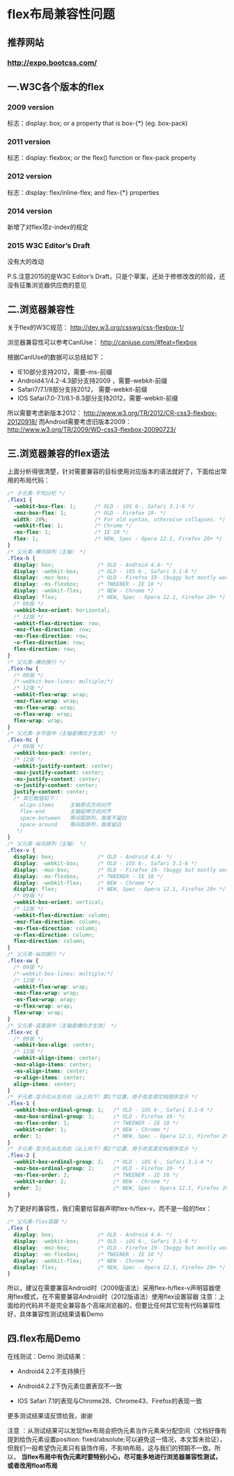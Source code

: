 ﻿# flex布局兼容性问题

## 推荐网站
### http://expo.bootcss.com/

## 一.W3C各个版本的flex
### 2009 version
标志：display: box; or a property that is box-{*} (eg. box-pack)

### 2011 version
标志：display: flexbox; or the flex() function or flex-pack property

### 2012 version
标志：display: flex/inline-flex; and flex-{*} properties

### 2014 version
新增了对flex项z-index的规定

### 2015 W3C Editor’s Draft
没有大的改动

P.S.注意2015的是W3C Editor’s Draft，只是个草案，还处于修修改改的阶段，还没有征集浏览器供应商的意见

## 二.浏览器兼容性
关于flex的W3C规范： http://dev.w3.org/csswg/css-flexbox-1/

浏览器兼容性可以参考CanIUse： http://caniuse.com/#feat=flexbox

根据CanIUse的数据可以总结如下：

- IE10部分支持2012，需要-ms-前缀
- Android4.1/4.2-4.3部分支持2009 ，需要-webkit-前缀
- Safari7/7.1/8部分支持2012， 需要-webkit-前缀
- IOS Safari7.0-7.1/8.1-8.3部分支持2012，需要-webkit-前缀

所以需要考虑新版本2012： http://www.w3.org/TR/2012/CR-css3-flexbox-20120918/
而Android需要考虑旧版本2009： http://www.w3.org/TR/2009/WD-css3-flexbox-20090723/

## 三.浏览器兼容的flex语法
上面分析得很清楚，针对需要兼容的目标使用对应版本的语法就好了，下面给出常用的布局代码：
```css
/* 子元素-平均分栏 */
.flex1 {
  -webkit-box-flex: 1;      /* OLD - iOS 6-, Safari 3.1-6 */
  -moz-box-flex: 1;         /* OLD - Firefox 19- */
  width: 20%;               /* For old syntax, otherwise collapses. */
  -webkit-flex: 1;          /* Chrome */
  -ms-flex: 1;              /* IE 10 */
  flex: 1;                  /* NEW, Spec - Opera 12.1, Firefox 20+ */
}
/* 父元素-横向排列（主轴） */
.flex-h {
  display: box;              /* OLD - Android 4.4- */
  display: -webkit-box;      /* OLD - iOS 6-, Safari 3.1-6 */
  display: -moz-box;         /* OLD - Firefox 19- (buggy but mostly works) */
  display: -ms-flexbox;      /* TWEENER - IE 10 */
  display: -webkit-flex;     /* NEW - Chrome */
  display: flex;             /* NEW, Spec - Opera 12.1, Firefox 20+ */
  /* 09版 */
  -webkit-box-orient: horizontal;
  /* 12版 */
  -webkit-flex-direction: row;
  -moz-flex-direction: row;
  -ms-flex-direction: row;
  -o-flex-direction: row;
  flex-direction: row;
}
/* 父元素-横向换行 */
.flex-hw {
  /* 09版 */
  /*-webkit-box-lines: multiple;*/
  /* 12版 */
  -webkit-flex-wrap: wrap;
  -moz-flex-wrap: wrap;
  -ms-flex-wrap: wrap;
  -o-flex-wrap: wrap;
  flex-wrap: wrap;
}
/* 父元素-水平居中（主轴是横向才生效） */
.flex-hc {
  /* 09版 */
  -webkit-box-pack: center;
  /* 12版 */
  -webkit-justify-content: center;
  -moz-justify-content: center;
  -ms-justify-content: center;
  -o-justify-content: center;
  justify-content: center;
  /* 其它取值如下：
    align-items     主轴原点方向对齐
    flex-end        主轴延伸方向对齐
    space-between   等间距排列，首尾不留白
    space-around    等间距排列，首尾留白
   */
}
/* 父元素-纵向排列（主轴） */
.flex-v {
  display: box;              /* OLD - Android 4.4- */
  display: -webkit-box;      /* OLD - iOS 6-, Safari 3.1-6 */
  display: -moz-box;         /* OLD - Firefox 19- (buggy but mostly works) */
  display: -ms-flexbox;      /* TWEENER - IE 10 */
  display: -webkit-flex;     /* NEW - Chrome */
  display: flex;             /* NEW, Spec - Opera 12.1, Firefox 20+ */
  /* 09版 */
  -webkit-box-orient: vertical;
  /* 12版 */
  -webkit-flex-direction: column;
  -moz-flex-direction: column;
  -ms-flex-direction: column;
  -o-flex-direction: column;
  flex-direction: column;
}
/* 父元素-纵向换行 */
.flex-vw {
  /* 09版 */
  /*-webkit-box-lines: multiple;*/
  /* 12版 */
  -webkit-flex-wrap: wrap;
  -moz-flex-wrap: wrap;
  -ms-flex-wrap: wrap;
  -o-flex-wrap: wrap;
  flex-wrap: wrap;
}
/* 父元素-竖直居中（主轴是横向才生效） */
.flex-vc {
  /* 09版 */
  -webkit-box-align: center;
  /* 12版 */
  -webkit-align-items: center;
  -moz-align-items: center;
  -ms-align-items: center;
  -o-align-items: center;
  align-items: center;
}
/* 子元素-显示在从左向右（从上向下）第1个位置，用于改变源文档顺序显示 */
.flex-1 {
  -webkit-box-ordinal-group: 1;   /* OLD - iOS 6-, Safari 3.1-6 */
  -moz-box-ordinal-group: 1;      /* OLD - Firefox 19- */
  -ms-flex-order: 1;              /* TWEENER - IE 10 */
  -webkit-order: 1;               /* NEW - Chrome */
  order: 1;                       /* NEW, Spec - Opera 12.1, Firefox 20+ */
}
/* 子元素-显示在从左向右（从上向下）第2个位置，用于改变源文档顺序显示 */
.flex-2 {
  -webkit-box-ordinal-group: 2;   /* OLD - iOS 6-, Safari 3.1-6 */
  -moz-box-ordinal-group: 2;      /* OLD - Firefox 19- */
  -ms-flex-order: 2;              /* TWEENER - IE 10 */
  -webkit-order: 2;               /* NEW - Chrome */
  order: 2;                       /* NEW, Spec - Opera 12.1, Firefox 20+ */
}
```

为了更好的兼容性，我们需要给容器声明flex-h/flex-v，而不是一般的flex：
```css
/* 父元素-flex容器 */
.flex {
  display: box;              /* OLD - Android 4.4- */
  display: -webkit-box;      /* OLD - iOS 6-, Safari 3.1-6 */
  display: -moz-box;         /* OLD - Firefox 19- (buggy but mostly works) */
  display: -ms-flexbox;      /* TWEENER - IE 10 */
  display: -webkit-flex;     /* NEW - Chrome */
  display: flex;             /* NEW, Spec - Opera 12.1, Firefox 20+ */
}
```
所以，建议在需要兼容Android时（2009版语法）采用flex-h/flex-v声明容器使用flex模式，在不需要兼容Android时（2012版语法）使用flex设置容器
注意：上面给的代码并不是完全兼容各个高端浏览器的，但要比任何其它现有代码兼容性好，具体兼容性测试结果请看Demo

## 四.flex布局Demo

在线测试：Demo
测试结果：

- Android4.2.2不支持换行

- Android4.2.2下伪元素位置表现不一致

- IOS Safari 7.1的表现与Chrome28、Chrome43、Firefox的表现一致

更多测试结果请反馈给我，谢谢

注意 ：从测试结果可以发现flex布局会把伪元素当作元素来分配空间（文档好像有提到给伪元素设置position: fixed/absolute;可以避免这一情况，本文暂未验证），但我们一般希望伪元素只有装饰作用，不影响布局，这与我们的预期不一致。所以， **当flex布局中有伪元素时要特别小心，尽可能多地进行浏览器兼容性测试，或者改用float布局**

